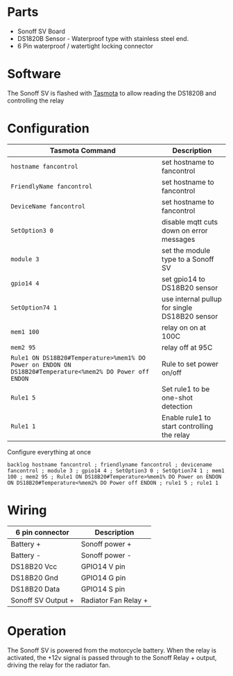 # Parts
* Sonoff SV Board
* DS1820B Sensor - Waterproof type with stainless steel end.
* 6 Pin waterproof / watertight locking connector

# Software
The Sonoff SV is flashed with [Tasmota](https://tasmota.github.io/docs/) to allow reading the DS1820B and controlling the relay

# Configuration
| Tasmota Command | Description |
| --- | --- |
| `hostname fancontrol` | set hostname to fancontrol |
| `FriendlyName fancontrol` | set hostname to fancontrol |
| `DeviceName fancontrol` | set hostname to fancontrol |
| `SetOption3 0` | disable mqtt cuts down on error messages |
| `module 3` | set the module type to a Sonoff SV |
| `gpio14 4` | set gpio14 to DS18B20 sensor |
| `SetOption74 1` | use internal pullup for single DS18B20 sensor |
| `mem1 100`| relay on on at 100C |
| `mem2 95` | relay off at 95C |
| `Rule1 ON DS18B20#Temperature>%mem1% DO Power on ENDON ON DS18B20#Temperature<%mem2% DO Power off ENDON` | Rule to set power on/off |
| `Rule1 5` | Set rule1 to be one-shot detection |
| `Rule1 1` | Enable rule1 to start controlling the relay |

Configure everything at once
```
backlog hostname fancontrol ; friendlyname fancontrol ; devicename fancontrol ; module 3 ; gpio14 4 ; SetOption3 0 ; SetOption74 1 ; mem1 100 ; mem2 95 ; Rule1 ON DS18B20#Temperature>%mem1% DO Power on ENDON ON DS18B20#Temperature<%mem2% DO Power off ENDON ; rule1 5 ; rule1 1
```

# Wiring
| 6 pin connector | Description |
| --- | --- |
|Battery + | Sonoff power + |
|Battery - | Sonoff power - |
|DS18B20 Vcc | GPIO14 V pin |
|DS18B20 Gnd | GPIO14 G pin |
|DS18B20 Data | GPIO14 S pin |
|Sonoff SV Output + | Radiator Fan Relay + |

# Operation
The Sonoff SV is powered from the motorcycle battery. When the relay is activated, the +12v signal is passed through to the Sonoff Relay + output, driving the relay for the radiator fan.
